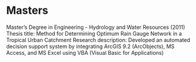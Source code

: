 # Masters
Master’s Degree in Engineering - Hydrology and Water Resources (2011)
Thesis title: Method for Determining Optimum Rain Gauge Network in a Tropical Urban Catchment
Research description: Developed an automated decision support system by integrating ArcGIS 9.2 (ArcObjects), MS Access, and MS Excel using VBA (Visual Basic for Applications)
